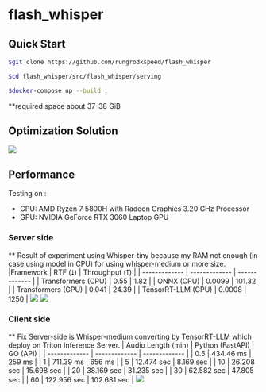 # flash_whisper

## Quick Start

```bash
$git clone https://github.com/rungrodkspeed/flash_whisper

$cd flash_whisper/src/flash_whisper/serving

$docker-compose up --build .
```

**required space about 37-38 GiB

## Optimization Solution

<image src="/media/solution.jpg"/>


## Performance

Testing on :
 - CPU: AMD Ryzen 7 5800H with Radeon Graphics 3.20 GHz Processor
 - GPU: NVIDIA GeForce RTX 3060 Laptop GPU

### Server side
** Result of experiment using Whisper-tiny because my RAM not enough (in case using model in CPU) for using whisper-medium or more size.
|Framework | RTF (⭣) | Throughput (⭡) |
| ------------- | ------------- | ------------- |
| Transformers (CPU) |  0.55  | 1.82 |
| ONNX (CPU) |  0.0099  | 101.32 |
| Transformers (GPU) |  0.041  | 24.39 |
| TensorRT-LLM (GPU) |  0.0008 | 1250 |
<image src="/media/rtf.png"/>
<image src="/media/throughput.png"/>

### Client side
** Fix Server-side is Whisper-medium converting by TensorRT-LLM which deploy on Triton Inference Server.
| Audio Length (min) | Python (FastAPI)  | GO (API) |
| ------------- | ------------- | ------------- |
| 0.5 |  434.46 ms  | 259 ms |
| 1 |  711.39 ms  | 656 ms |
| 5 |  12.474 sec  | 8.169 sec |
| 10 |  26.208 sec  | 15.698 sec |
| 20 |  38.169 sec  | 31.235 sec |
| 30 |  62.582 sec  | 47.805 sec |
| 60 |  122.956 sec  | 102.681 sec |
<image src="/media/end2end.png"/>